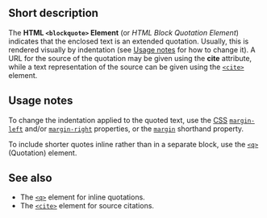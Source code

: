 ## Short description

The **HTML `<blockquote>` Element** (or *HTML Block Quotation Element*)
indicates that the enclosed text is an extended quotation. Usually, this
is rendered visually by indentation (see [Usage notes](#Usage_notes) for how
to change it). A URL for the source of the quotation may be given using
the **cite** attribute, while a text representation of the source can be
given using the
[`<cite>`](/en-US/docs/Web/HTML/Element/cite)
element.

## Usage notes

To change the indentation applied to the quoted text, use the
[CSS](/en-US/docs/Glossary/CSS")
[`margin-left`](/en-US/docs/Web/CSS/margin-left)
and/or
[`margin-right`](/en-US/docs/Web/CSS/margin-right)
properties, or the
[`margin`](/en-US/docs/Web/CSS/margin)
shorthand property.

To include shorter quotes inline rather than in a separate block, use
the
[`<q>`](/en-US/docs/Web/HTML/Element/q)
(Quotation) element.

## See also

- The [`<q>`](/en-US/docs/Web/HTML/Element/q)
  element for inline quotations.
- The [`<cite>`](/en-US/docs/Web/HTML/Element/cite)
  element for source citations.
